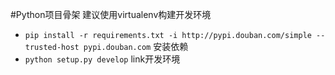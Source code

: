 #Python项目骨架
建议使用virtualenv构建开发环境

* `pip install -r requirements.txt -i http://pypi.douban.com/simple --trusted-host pypi.douban.com` 安装依赖
* `python setup.py develop` link开发环境
